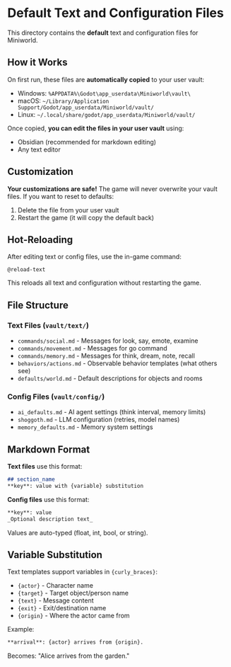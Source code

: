 # Default Text and Configuration Files

This directory contains the **default** text and configuration files for Miniworld.

## How it Works

On first run, these files are **automatically copied** to your user vault:
- Windows: `%APPDATA%\Godot\app_userdata\Miniworld\vault\`
- macOS: `~/Library/Application Support/Godot/app_userdata/Miniworld/vault/`
- Linux: `~/.local/share/godot/app_userdata/Miniworld/vault/`

Once copied, **you can edit the files in your user vault** using:
- Obsidian (recommended for markdown editing)
- Any text editor

## Customization

**Your customizations are safe!** The game will never overwrite your vault files. If you want to reset to defaults:
1. Delete the file from your user vault
2. Restart the game (it will copy the default back)

## Hot-Reloading

After editing text or config files, use the in-game command:
```
@reload-text
```

This reloads all text and configuration without restarting the game.

## File Structure

### Text Files (`vault/text/`)
- `commands/social.md` - Messages for look, say, emote, examine
- `commands/movement.md` - Messages for go command
- `commands/memory.md` - Messages for think, dream, note, recall
- `behaviors/actions.md` - Observable behavior templates (what others see)
- `defaults/world.md` - Default descriptions for objects and rooms

### Config Files (`vault/config/`)
- `ai_defaults.md` - AI agent settings (think interval, memory limits)
- `shoggoth.md` - LLM configuration (retries, model names)
- `memory_defaults.md` - Memory system settings

## Markdown Format

**Text files** use this format:
```markdown
## section_name
**key**: value with {variable} substitution
```

**Config files** use this format:
```markdown
**key**: value
_Optional description text_
```

Values are auto-typed (float, int, bool, or string).

## Variable Substitution

Text templates support variables in `{curly_braces}`:
- `{actor}` - Character name
- `{target}` - Target object/person name
- `{text}` - Message content
- `{exit}` - Exit/destination name
- `{origin}` - Where the actor came from

Example:
```markdown
**arrival**: {actor} arrives from {origin}.
```

Becomes: "Alice arrives from the garden."
